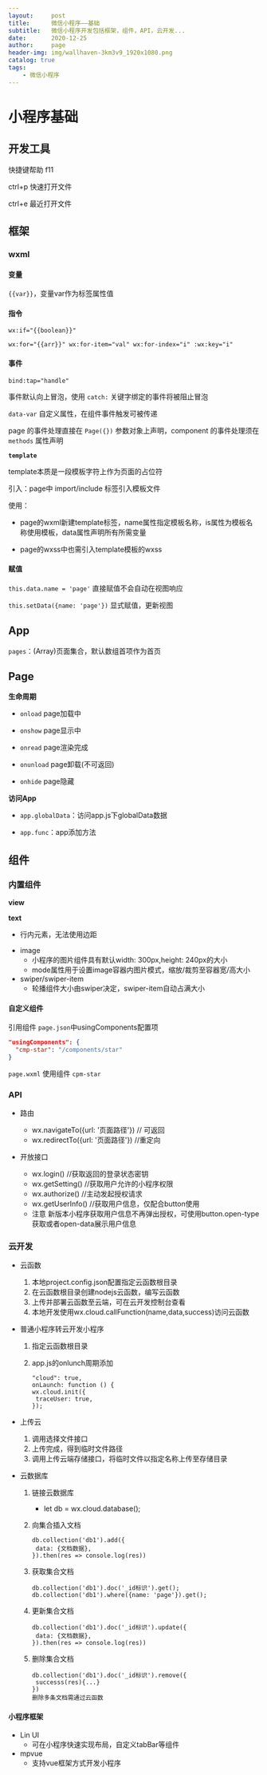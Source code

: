 ```yaml
---
layout:     post
title:      微信小程序——基础
subtitle:   微信小程序开发包括框架，组件，API，云开发...
date:       2020-12-25
author:     page
header-img: img/wallhaven-3km3v9_1920x1080.png
catalog: true
tags:
	- 微信小程序
---
```


# 小程序基础

## 开发工具

快捷键帮助  f11

ctrl+p 快速打开文件

ctrl+e 最近打开文件

## 框架

### wxml

#### 变量

`{{var}}`，变量var作为标签属性值

#### 指令

`wx:if="{{boolean}}"`

`wx:for="{{arr}}" wx:for-item="val" wx:for-index="i" :wx:key="i"`

#### 事件

`bind:tap="handle"`

事件默认向上冒泡，使用 `catch:` 关键字绑定的事件将被阻止冒泡

`data-var` 自定义属性，在组件事件触发可被传递

page 的事件处理直接在 `Page({})` 参数对象上声明，component 的事件处理须在 `methods` 属性声明

**`template`**

template本质是一段模板字符上作为页面的占位符

引入：page中 import/include 标签引入模板文件

使用：

- page的wxml新建template标签，name属性指定模板名称，is属性为模板名称使用模板，data属性声明所有所需变量

- page的wxss中也需引入template模板的wxss

#### 赋值

`this.data.name = 'page'` 直接赋值不会自动在视图响应

`this.setData({name: 'page'})` 显式赋值，更新视图

## App

`pages`：(Array)页面集合，默认数组首项作为首页

## Page

**生命周期**

- `onload` page加载中

- `onshow` page显示中

- `onread` page渲染完成

- `onunload` page卸载(不可返回)

- `onhide` page隐藏

**访问App**

- `app.globalData`：访问app.js下globalData数据

- `app.func`：app添加方法

## 组件

### 内置组件

**view**

**text**

+ 行内元素，无法使用边距
- image
  + 小程序的图片组件具有默认width: 300px,height: 240px的大小
  + mode属性用于设置image容器内图片模式，缩放/裁剪至容器宽/高大小
- swiper/swiper-item
  + 轮播组件大小由swiper决定，swiper-item自动占满大小

#### 自定义组件

引用组件 `page.json`中usingComponents配置项

```json
"usingComponents": {
  "cmp-star": "/components/star"
}
```

`page.wxml` 使用组件 `cpm-star`

### API

- 路由
  
  + wx.navigateTo({url: '页面路径'}) // 可返回
  + wx.redirectTo({url: '页面路径'}) //重定向

- 开放接口
  
  + wx.login() //获取返回的登录状态密钥
  + wx.getSetting() //获取用户允许的小程序权限
  + wx.authorize() //主动发起授权请求
  + wx.getUserInfo()  //获取用户信息，仅配合button使用
  + 注意
      新版本小程序获取用户信息不再弹出授权，可使用button.open-type获取或者open-data展示用户信息

### 云开发

- 云函数
  
  1. 本地project.config.json配置指定云函数根目录
  2. 在云函数根目录创建nodejs云函数，编写云函数
  3. 上传并部署云函数至云端，可在云开发控制台查看
  4. 本地开发使用wx.cloud.callFunction(name,data,success)访问云函数

- 普通小程序转云开发小程序
  
  1. 指定云函数根目录
  
  2. app.js的onlunch周期添加
     
     ```
     "cloud": true,
     onLaunch: function () {
     wx.cloud.init({
      traceUser: true,
     });
     ```

- 上传云
  
  1. 调用选择文件接口
  2. 上传完成，得到临时文件路径
  3. 调用上传云端存储接口，将临时文件以指定名称上传至存储目录

- 云数据库
  
  1. 链接云数据库
     
     + let db = wx.cloud.database();
  
  2. 向集合插入文档
     
     ```
     db.collection('db1').add({
      data: {文档数据},
     }).then(res => console.log(res))
     ```
  
  3. 获取集合文档
     
     ```
     db.collection('db1').doc('_id标识').get();
     db.collection('db1').where({name: 'page'}).get();
     ```
  
  4. 更新集合文档
     
     ```
     db.collection('db1').doc('_id标识').update({
      data: {文档数据},
     }).then(res => console.log(res))
     ```
  
  5. 删除集合文档
     
     ```
     db.collection('db1').doc('_id标识').remove({
      successs(res){...}
     })
     删除多条文档需通过云函数
     ```

#### 小程序框架

- Lin UI
  + 可在小程序快速实现布局，自定义tabBar等组件
- mpvue
  + 支持vue框架方式开发小程序
